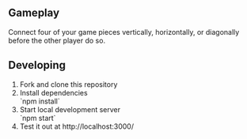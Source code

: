 ## Gameplay 
Connect four of your game pieces vertically, horizontally, or diagonally before the other player do so.

## Developing
<ol>
<li>Fork and clone this repository</li>
<li>Install dependencies</li>
`npm install`
<li>Start local development server</li>
`npm start`
<li>Test it out at http://localhost:3000/ </li>

